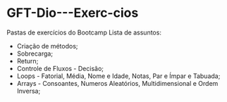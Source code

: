 # GFT-Dio---Exerc-cios
Pastas de exercícios do Bootcamp
Lista de assuntos:
- Criação de métodos;
- Sobrecarga;
- Return;
- Controle de Fluxos - Decisão;
- Loops - Fatorial, Média, Nome e Idade, Notas, Par e Ímpar e Tabuada;
- Arrays - Consoantes, Numeros Aleatórios, Multidimensional e Ordem Inversa;
